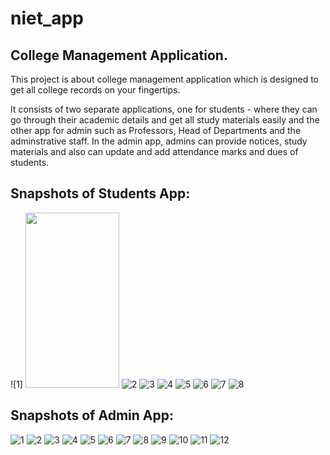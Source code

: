 # niet_app

## College Management Application.

This project is about college management application which is designed to get all college records on your fingertips.

It consists of two separate applications, one for students - where they can go through their academic details and get all study materials easily and the other app for admin such as Professors, Head of Departments and the adminstrative staff. In the admin app, admins can provide notices, study materials and also can update and add attendance marks and dues of students.

## Snapshots of Students App:

![1] <img src="https://user-images.githubusercontent.com/63455052/208287337-03afb506-5614-4858-8c26-3db824dcb664.jpg" width="150" height="280">
![2](https://user-images.githubusercontent.com/63455052/208287341-69be4744-07a8-4abc-97bc-15efe6577c56.jpg)
![3](https://user-images.githubusercontent.com/63455052/208287342-7278a081-aa9e-4b00-b588-b9802b683229.jpg)
![4](https://user-images.githubusercontent.com/63455052/208287349-3f754bcd-040f-4aaf-9c4e-4086704d7972.jpg)
![5](https://user-images.githubusercontent.com/63455052/208287352-2c00d7ea-609a-4f9c-a7e9-417356d2506a.jpg)
![6](https://user-images.githubusercontent.com/63455052/208287356-238eab6f-3ea0-4b5d-9147-41a22295924b.jpg)
![7](https://user-images.githubusercontent.com/63455052/208287362-c11410c6-72dd-4d18-8809-5a9cc584dbaf.jpg)
![8](https://user-images.githubusercontent.com/63455052/208287365-f1d0fe9b-873c-4066-8c40-8cae25499266.jpg)

## Snapshots of Admin App:

![1](https://user-images.githubusercontent.com/63455052/208287473-cf74861a-2729-4217-88a5-87a0e9979d0d.jpg)
![2](https://user-images.githubusercontent.com/63455052/208287478-a3e7e1bc-51c1-4c27-b6ea-2235a96df84b.jpg)
![3](https://user-images.githubusercontent.com/63455052/208287480-5223a032-cd14-4f4f-a6e2-659de7234d45.jpg)
![4](https://user-images.githubusercontent.com/63455052/208287485-c25c012a-e153-4709-aeb5-06318863dbd8.jpg)
![5](https://user-images.githubusercontent.com/63455052/208287487-42aaa0ef-6320-4fed-8e5e-a627c37f2ebc.jpg)
![6](https://user-images.githubusercontent.com/63455052/208287490-46e1663a-2499-47dc-9e45-e0a6ead36262.jpg)
![7](https://user-images.githubusercontent.com/63455052/208287493-2ae4a492-daac-40e9-aa0e-114ab86eeb2f.jpg)
![8](https://user-images.githubusercontent.com/63455052/208287498-0f46b9c3-956b-4c05-89ea-9c84b512d6c1.jpg)
![9](https://user-images.githubusercontent.com/63455052/208287501-ed32c36b-4a00-4cf0-a1e5-0640f0119205.jpg)
![10](https://user-images.githubusercontent.com/63455052/208287502-4d764870-0357-4ebd-96f1-edfccc9bd72c.jpg)
![11](https://user-images.githubusercontent.com/63455052/208287506-e93a508f-b982-44d3-b607-67f92e94b031.jpg)
![12](https://user-images.githubusercontent.com/63455052/208287508-e5fa4628-1b29-4f8c-b3cc-0d82f2996bfa.jpg)

